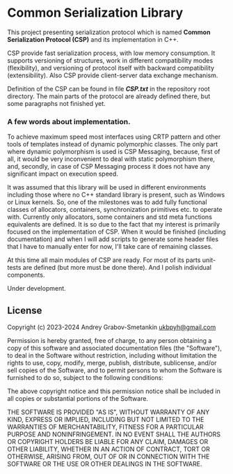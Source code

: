 # Common Serialization Library

This project presenting serialization protocol which is named **Common Serialization Protocol (CSP)**
and its implementation in C++.

CSP provide fast serialization process, with low memory consumption.
It supports versioning of structures, work in different compatibility modes (flexibility),
and versioning of protocol itself with backward compatibility (extensibility).
Also CSP provide client-server data exchange mechanism.

Definition of the CSP can be found in file ***CSP.txt*** in the repository root directory.
The main parts of the protocol are already defined there, but some paragraphs not finished yet.

### A few words about implementation.

To achieve maximum speed most interfaces using CRTP pattern and other tools of templates 
instead of dynamic polymorphic classes. The only part where dynamic polymorphism is used is CSP Messaging, 
because, first of all, it would be very inconvenient to deal with static polymorphism there,
and, secondly, in case of CSP Messaging process it does not have any significant impact on execution speed.

It was assumed that this library will be used in different environments including
those where no C++ standard library is present, such as Windows or Linux kernels.
So, one of the milestones was to add fully functional classes of allocators, 
containers, synchronization primitives etc. to operate with.
Currently only allocators, some containers and std meta functions equivalents are defined.
It is so due to the fact that my interest is primarily focused on the implementation of CSP.
When it would be finished (including documentation) and when I will add scripts to generate 
some header files that I have to manually enter for now, I'll take care of remaining classes.

At this time all main modules of CSP are ready. For most of its parts unit-tests are defined
(but more must be done there). And I polish individual components.

Under development.

## License

Copyright (c) 2023-2024 Andrey Grabov-Smetankin <ukbpyh@gmail.com>

Permission is hereby granted, free of charge, to any person
obtaining a copy of this software and associated documentation
files (the "Software"), to deal in the Software without
restriction, including without limitation the rights to use,
copy, modify, merge, publish, distribute, sublicense, and/or sell
copies of the Software, and to permit persons to whom the
Software is furnished to do so, subject to the following
conditions:

The above copyright notice and this permission notice shall be
included in all copies or substantial portions of the Software.

THE SOFTWARE IS PROVIDED "AS IS", WITHOUT WARRANTY OF ANY KIND,
EXPRESS OR IMPLIED, INCLUDING BUT NOT LIMITED TO THE WARRANTIES
OF MERCHANTABILITY, FITNESS FOR A PARTICULAR PURPOSE AND
NONINFRINGEMENT. IN NO EVENT SHALL THE AUTHORS OR COPYRIGHT
HOLDERS BE LIABLE FOR ANY CLAIM, DAMAGES OR OTHER LIABILITY,
WHETHER IN AN ACTION OF CONTRACT, TORT OR OTHERWISE, ARISING
FROM, OUT OF OR IN CONNECTION WITH THE SOFTWARE OR THE USE OR
OTHER DEALINGS IN THE SOFTWARE.
